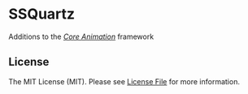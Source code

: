 # SSQuartz

Additions to the *[Core Animation](https://developer.apple.com/documentation/quartzcore)* framework

## License

The MIT License (MIT). Please see [License File](LICENSE.md) for more information.
